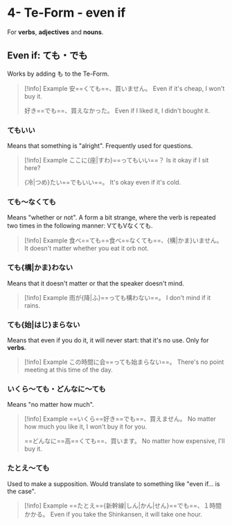 # 4- Te-Form - even if

For **verbs**, **adjectives** and **nouns**.

## Even if: ても・でも

Works by adding も to the Te-Form.

> [!info] Example
> 安==くても==、買いません。
> Even if it's cheap, I won't buy it.
> 
> 好き==でも==、買えなかった。
> Even if I liked it, I didn't bought it.

### てもいい

Means that something is "alright". Frequently used for questions.

> [!info] Example
> ここに{座|すわ}==ってもいい==？
> Is it okay if I sit here?
> 
> {冷|つめ}たい==でもいい==。
> It's okay even if it's cold.

### ても～なくても

Means "whether or not". A form a bit strange, where the verb is repeated two times in the following manner: VてもVなくても.

> [!info] Example
> 食べ==ても==食べ==なくても==、{構|かま}いません。
> It doesn't matter whether you eat it orb not.

### ても{構|かま}わない

Means that it doesn't matter or that the speaker doesn't mind.

> [!info] Example
> 雨が{降|ふ}==っても構わない==。
> I don't mind if it rains.

### ても{始|はじ}まらない

Means that even if you do it, it will never start: that it's no use.
Only for **verbs**.

> [!info] Example
> この時間に会==っても始まらない==。
> There's no point meeting at this time of the day.

### いくら～ても・どんなに～ても

Means "no matter how much".

> [!info] Example
> ==いくら==好き==でも==、買えません。
> No matter how much you like it, I won't buy it for you.
> 
> ==どんなに==高==くても==、買います。
> No matter how expensive, I'll buy it.

### たとえ〜ても

Used to make a supposition. Would translate to something like "even if... is the case".

> [!info] Example
> ==たとえ=={新幹線|しん|かん|せん}==でも==、１時間かかる。
> Even if you take the Shinkansen, it will take one hour.
